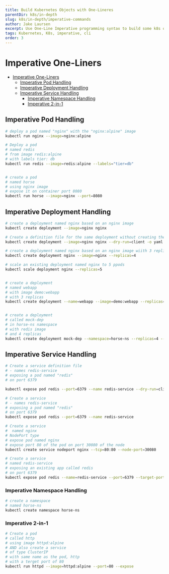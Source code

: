 ```yaml
---
title: Build Kubernetes Objects with One-Lineres
parentDir: k8s/in-depth
slug: k8s/in-depth/imperative-commands
author: Jake Laursen
excerpt: Use One-Line Imperative programming syntax to build some k8s objects
tags: Kubernetes, K8s, imperative, cli
order: 3
---
```


# Imperative One-Liners
- [Imperative One-Liners](#imperative-one-liners)
  - [Imperative Pod Handling](#imperative-pod-handling)
  - [Imperative Deployment Handling](#imperative-deployment-handling)
  - [Imperative Service Handling](#imperative-service-handling)
    - [Imperative Namespace Handling](#imperative-namespace-handling)
    - [Imperative 2-in-1](#imperative-2-in-1)
## Imperative Pod Handling
```bash
# deploy a pod named "nginx" with the "nginx:alpine" image
kubectl run nginx --image=nginx:alpine

# Deploy a pod
# named redis
# from image redis:alpine
# with labels tier: db
kubectl run redis --image=redis:alpine --labels="tier=db"


# create a pod
# named horse
# using nginx image
# expose it on container port 8080
kubectl run horse --image=nginx --port=8080
```

## Imperative Deployment Handling
```bash
# create a deployment named nginx based on an nginx image
kubectl create deployment --image=nginx nginx

# Create a definition file for the same deployment without creating the deployment
kubectl create deployment --image=nginx nginx --dry-run=client -o yaml

# create a deployment named nginx based on an nginx image wiith 3 replicas
kubectl create deployment nginx --image=nginx --replicas=4

# scale an existing deployment named nginx to 5 ppods
kubectl scale deployment nginx --replicas=5


# create a deployment
# named webapp
# with image demo:webapp
# with 3 replicas
kubectl create deployment --name=webapp --image=demo:webapp --replicas=3


# create a deployment
# called mock-dep
# in horse-ns namespace
# with redis image
# and 4 replicas
kubectl create deployment mock-dep --namespace=horse-ns --replicas=4 --image=redis
```

## Imperative Service Handling
```bash
# Create a service definition file
# - names redis-service
# exposing a pod named "redis" 
# on port 6379

kubectl expose pod redis --port=6379 --name redis-service --dry-run=client -o yaml

# Create a service
# - names redis-service
# exposing a pod named "redis" 
# on port 6379
kubectl expose pod redis --port=6379 --name redis-service

# Create a service
#  named nginx
# NodePort type
# expose pod named nginx
# expose port 80 of the pod on port 30080 of the node
kubectl create service nodeport nginx --tcp=80:80 --node-port=30080

# Create a service
# named redis-service
# exposing an existing app called redis
# on port 6379
kubectl expose pod redis --name=redis-service --port=6379 --target-port=6379
```

### Imperative Namespace Handling
```bash
# create a namespace
# named horse-ns
kubectl create namespace horse-ns
```

### Imperative 2-in-1
```bash
# Create a pod
# called http
# using image httpd:alpine
# AND also create a service 
# of type ClusterIP
# with same name as the pod, http
# with a terget port of 80
kubectl run httpd --image=httpd:alpine --port=80 --expose
```